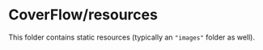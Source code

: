 # CoverFlow/resources

This folder contains static resources (typically an `"images"` folder as well).
